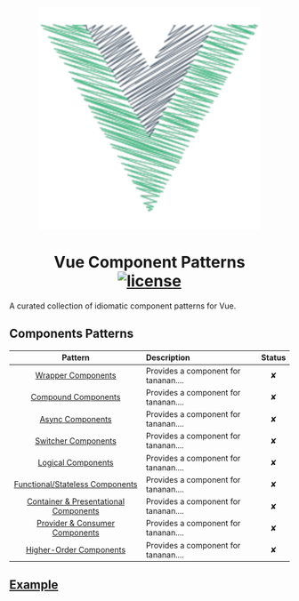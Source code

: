 <p align="center">
  <img src="/vue.png" height="400">
  <h1 align="center">
    Vue Component Patterns
    <br>
    <a href="https://github.com/VitorLuizC/vue-component-patterns/blob/master/LICENSE" ><img alt="license" src="https://img.shields.io/github/license/mashape/apistatus.svg" /></a>
  </h1>
  A curated collection of idiomatic component patterns for Vue.
</p>

## Components Patterns

| Pattern | Description | Status |
|:-------:|:----------- |:------:|
| [Wrapper Components](/patterns/wrapper_components.md) | Provides a component for tananan.... | ✘ |
| [Compound Components](/patterns/compound_components.md) | Provides a component for tananan.... | ✘ |
| [Async Components](/patterns/async_components.md) | Provides a component for tananan.... | ✘ |
| [Switcher Components](/patterns/switcher_components.md) | Provides a component for tananan.... | ✘ |
| [Logical Components](/patterns/logical_components.md) | Provides a component for tananan.... | ✘ |
| [Functional/Stateless Components](/patterns/functional_components.md) | Provides a component for tananan.... | ✘ |
| [Container & Presentational Components](/patterns/container_components.md) | Provides a component for tananan.... | ✘ |
| [Provider & Consumer Components](/patterns/provider_components.md) | Provides a component for tananan.... | ✘ |
| [Higher-Order Components](/patterns/highorder_components.md) | Provides a component for tananan.... | ✘ |


## [Example](https://docs.google.com/presentation/d/1PxlpyAUReJrRUGI5V0Dhoj6gAG4cCRYS-B_HUkYulYE/edit#slide=id.g468e494194_3_79)
